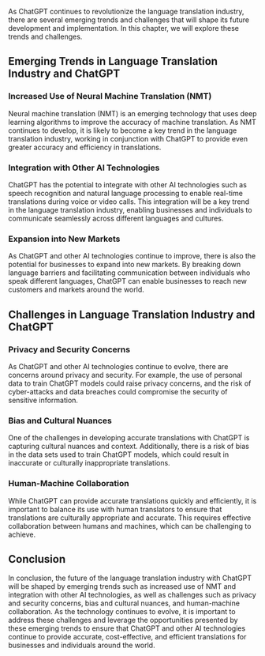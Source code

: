 
As ChatGPT continues to revolutionize the language translation industry, there are several emerging trends and challenges that will shape its future development and implementation. In this chapter, we will explore these trends and challenges.

Emerging Trends in Language Translation Industry and ChatGPT
------------------------------------------------------------

### Increased Use of Neural Machine Translation (NMT)

Neural machine translation (NMT) is an emerging technology that uses deep learning algorithms to improve the accuracy of machine translation. As NMT continues to develop, it is likely to become a key trend in the language translation industry, working in conjunction with ChatGPT to provide even greater accuracy and efficiency in translations.

### Integration with Other AI Technologies

ChatGPT has the potential to integrate with other AI technologies such as speech recognition and natural language processing to enable real-time translations during voice or video calls. This integration will be a key trend in the language translation industry, enabling businesses and individuals to communicate seamlessly across different languages and cultures.

### Expansion into New Markets

As ChatGPT and other AI technologies continue to improve, there is also the potential for businesses to expand into new markets. By breaking down language barriers and facilitating communication between individuals who speak different languages, ChatGPT can enable businesses to reach new customers and markets around the world.

Challenges in Language Translation Industry and ChatGPT
-------------------------------------------------------

### Privacy and Security Concerns

As ChatGPT and other AI technologies continue to evolve, there are concerns around privacy and security. For example, the use of personal data to train ChatGPT models could raise privacy concerns, and the risk of cyber-attacks and data breaches could compromise the security of sensitive information.

### Bias and Cultural Nuances

One of the challenges in developing accurate translations with ChatGPT is capturing cultural nuances and context. Additionally, there is a risk of bias in the data sets used to train ChatGPT models, which could result in inaccurate or culturally inappropriate translations.

### Human-Machine Collaboration

While ChatGPT can provide accurate translations quickly and efficiently, it is important to balance its use with human translators to ensure that translations are culturally appropriate and accurate. This requires effective collaboration between humans and machines, which can be challenging to achieve.

Conclusion
----------

In conclusion, the future of the language translation industry with ChatGPT will be shaped by emerging trends such as increased use of NMT and integration with other AI technologies, as well as challenges such as privacy and security concerns, bias and cultural nuances, and human-machine collaboration. As the technology continues to evolve, it is important to address these challenges and leverage the opportunities presented by these emerging trends to ensure that ChatGPT and other AI technologies continue to provide accurate, cost-effective, and efficient translations for businesses and individuals around the world.
